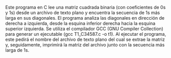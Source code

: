 Este programa en C lee una matriz cuadrada binaria (con coeficientes de 0s y 1s) desde un archivo de texto plano y encuentra la secuencia de 1s más larga en sus diagonales. El programa analiza las diagonales en dirección de derecha a izquierda, desde la esquina inferior derecha hacia la esquina superior izquierda. Se utiliza el compilador GCC (GNU Compiler Collection) para generar un ejecutable (gcc T1_C34587.c -o t1). Al ejecutar el programa, este pedirá el nombre del archivo de texto plano del cual se extrae la matriz y, seguidamente, imprimirá la matriz del archivo junto con la secuencia más larga de 1s. 
